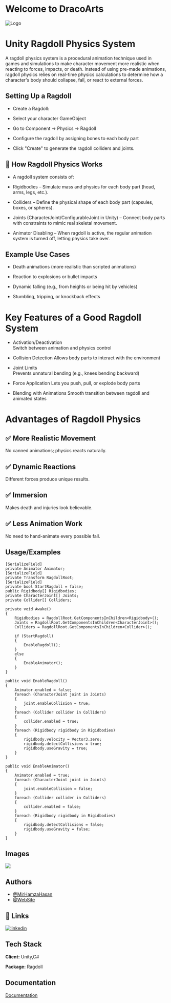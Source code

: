 
# Welcome to DracoArts

![Logo](https://dracoarts-logo.s3.eu-north-1.amazonaws.com/DracoArts.png)




#  Unity Ragdoll Physics System 

  A ragdoll physics system is a procedural animation technique used in games and simulations to make character movement more realistic when reacting to forces, impacts, or death. Instead of using pre-made animations, ragdoll physics relies on real-time physics calculations to determine how a character's body should collapse, fall, or react to external forces.

## Setting Up a Ragdoll
 - Create a Ragdoll:

- Select your character GameObject

- Go to Component → Physics → Ragdoll

- Configure the ragdoll by assigning bones to each body part

- Click "Create" to generate the ragdoll colliders and joints.
## 🔹 How Ragdoll Physics Works
- A ragdoll system consists of:

- Rigidbodies – Simulate mass and physics for each body part (head, arms, legs, etc.).

- Colliders – Define the physical shape of each body part (capsules, boxes, or spheres).

- Joints (CharacterJoint/ConfigurableJoint in Unity) – Connect body parts with constraints to mimic real skeletal movement.

- Animator Disabling – When ragdoll is active, the regular animation system is turned off, letting physics take over.
## Example Use Cases 

- Death animations (more realistic than scripted animations)

- Reaction to explosions or bullet impacts

- Dynamic falling (e.g., from heights or being hit by vehicles)

- Stumbling, tripping, or knockback effects

#     Key Features of a Good Ragdoll System

- Activation/Deactivation	
     Switch between animation and physics control


- Collision Detection
	  Allows body parts to interact with the environment
- Joint Limits	
     Prevents unnatural bending (e.g., knees bending backward)
- Force Application
	Lets you push, pull, or explode body parts
- Blending with Animations
	Smooth transition between ragdoll and animated states
# Advantages of Ragdoll Physics
 ## ✅ More Realistic Movement 
 No canned animations; physics reacts naturally.
## ✅ Dynamic Reactions 
 Different forces produce unique results.
## ✅ Immersion 
 Makes death and injuries look believable.
## ✅ Less Animation Work 
 No need to hand-animate every possible fall.



## Usage/Examples
    [SerializeField]
    private Animator Animator;
    [SerializeField]
    private Transform RagdollRoot;
    [SerializeField]
    private bool StartRagdoll = false;
    public Rigidbody[] Rigidbodies;
    private CharacterJoint[] Joints;
    private Collider[] Colliders;

    private void Awake()
    {
        Rigidbodies = RagdollRoot.GetComponentsInChildren<Rigidbody>();
        Joints = RagdollRoot.GetComponentsInChildren<CharacterJoint>();
        Colliders = RagdollRoot.GetComponentsInChildren<Collider>();

        if (StartRagdoll)
        {
            EnableRagdoll();
        }
        else
        {
            EnableAnimator();
        }
    }

    public void EnableRagdoll()
    {
        Animator.enabled = false;
        foreach (CharacterJoint joint in Joints)
        {
            joint.enableCollision = true;
        }
        foreach (Collider collider in Colliders)
        {
            collider.enabled = true;
        }
        foreach (Rigidbody rigidbody in Rigidbodies)
        {
            rigidbody.velocity = Vector3.zero;
            rigidbody.detectCollisions = true;
            rigidbody.useGravity = true;
        }
    }

    public void EnableAnimator()
    {
        Animator.enabled = true;
        foreach (CharacterJoint joint in Joints)
        {
            joint.enableCollision = false;
        }
        foreach (Collider collider in Colliders)
        {
            collider.enabled = false;
        }
        foreach (Rigidbody rigidbody in Rigidbodies)
        {
            rigidbody.detectCollisions = false;
            rigidbody.useGravity = false;
        }
    }

## Images

![](https://raw.githubusercontent.com/AzharKhemta/DemoClient/refs/heads/main/ragdoll.gif)

## Authors

- [@MirHamzaHasan](https://github.com/MirHamzaHasan)
- [@WebSite](https://mirhamzahasan.com)


## 🔗 Links

[![linkedin](https://img.shields.io/badge/linkedin-0A66C2?style=for-the-badge&logo=linkedin&logoColor=white)](https://www.linkedin.com/company/mir-hamza-hasan/posts/?feedView=all/)
## Tech Stack
**Client:** Unity,C#

**Package:** Ragdoll




## Documentation

[Documentation](https://docs.unity3d.com/Manual/wizard-RagdollWizard.htmll)


